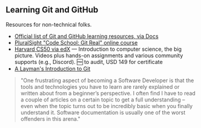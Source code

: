 ## Learning Git and GitHub

Resources for non-technical folks.

- [Official list of Git and GitHub learning resources, via Docs](https://docs.github.com/en/get-started/quickstart/git-and-github-learning-resources)
- [PluralSight "Code School: Git Real" online course](https://www.pluralsight.com/courses/code-school-git-real?exp=3)
- [Harvard CS50 via edX](https://cs50.harvard.edu/x/2022/) — Introduction to computer science, the big picture. Videos plus hands-on assignments and various community supports (e.g., Discord). 🆓 to audit, USD 149 for certificate
- [A Layman's Introduction to Git](https://webtuu.com/blog/04/a-laymans-introduction-to-git)
> "One frustrating aspect of becoming a Software Developer is that the tools and technologies you have to learn are rarely explained or written about from a beginner’s perspective. I often find I have to read a couple of articles on a certain topic to get a full understanding – even when the topic turns out to be incredibly basic when you finally understand it. Software documentation is usually one of the worst offenders in this arena."
